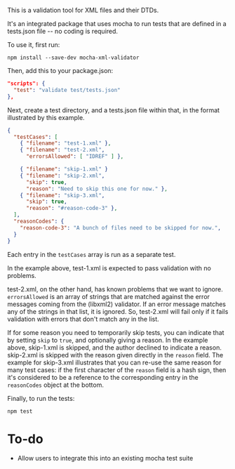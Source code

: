 This is a validation tool for XML files and their DTDs.

It's an integrated package that uses mocha to run tests that are
defined in a tests.json file -- no coding is required.

To use it, first run:

```
npm install --save-dev mocha-xml-validator
```

Then, add this to your package.json:

```json
"scripts": {
  "test": "validate test/tests.json"
},
```

Next, create a test directory, and a tests.json file within that,
in the format illustrated by this example.

```json
{
  "testCases": [
    { "filename": "test-1.xml" },
    { "filename": "test-2.xml",
      "errorsAllowed": [ "IDREF" ] },

    { "filename": "skip-1.xml" }
    { "filename": "skip-2.xml",
      "skip": true,
      "reason": "Need to skip this one for now." },
    { "filename": "skip-3.xml",
      "skip": true,
      "reason": "#reason-code-3" },
  ],
  "reasonCodes": {
    "reason-code-3": "A bunch of files need to be skipped for now.",
  }
}
```

Each entry in the `testCases` array is run as a separate test.

In the example above, test-1.xml is expected to pass validation with
no problems.

test-2.xml, on the other hand, has known problems that
we want to ignore. `errorsAllowed` is an array of strings that are matched
against the error messages coming from the (libxml2) validator. If an
error message matches any of the strings in that list, it is ignored.
So, test-2.xml will fail only if it fails validation with errors that don't
match any in the list.

If for some reason you need to temporarily skip tests, you can indicate
that by setting `skip` to `true`, and optionally giving a reason. In the
example above, skip-1.xml is skipped, and the author declined to indicate
a reason. skip-2.xml is skipped with the reason given directly in the `reason`
field. The example for skip-3.xml illustrates that you can re-use the same
reason for many test cases: if the first character of the `reason` field is
a hash sign, then it's considered to be a reference to the corresponding
entry in the `reasonCodes` object at the bottom.

Finally, to run the tests:

```
npm test
```

# To-do

* Allow users to integrate this into an existing mocha test suite



